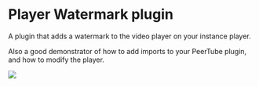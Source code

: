 # Player Watermark plugin

A plugin that adds a watermark to the video player on your instance player.

Also a good demonstrator of how to add imports to your PeerTube plugin, and
how to modify the player.

![](http://lutim.cpy.re/MPv8mLIP.png)
